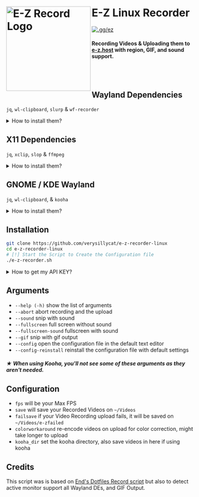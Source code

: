 # E-Z Linux Recorder [<img src="https://r2.e-z.host/9e3dd702-42ab-4d6b-a8a0-b1a4ab53af33/35jx47l1.png" width="225" align="left" alt="E-Z Record Logo">](https://github.com/verysillycat/e-z-recorder-linux)
[![.gg/ez](https://img.shields.io/discord/811321950953406534.svg?color=768AD4&label=.gg/ez&logo=discord&logoColor=white)](https://discord.gg/ez)
#### Recording Videos & Uploading them to [e-z.host](https://e-z.host) with region, GIF, and sound support.
<br><br>
## Wayland Dependencies
`jq`, `wl-clipboard`, `slurp` & `wf-recorder`

<details>
<summary>How to install them?</summary>
Go to your prefered terminal and execute this command depending on your Distro.

- **Debian/Ubuntu**: `sudo apt install wf-recorder jq wl-clipboard slurp`
- **Fedora**: `sudo dnf install wf-recorder jq wl-clipboard slurp`
- **Arch**: `sudo pacman -S wf-recorder jq wl-clipboard slurp`
- **Gentoo**: `sudo emerge -av gui-apps/wf-recorder app-misc/jq x11-misc/wl-clipboard gui-apps/slurp`

</details>

## X11 Dependencies
`jq`, `xclip`, `slop` & `ffmpeg`

<details>
<summary>How to install them?</summary>
Go to your prefered terminal and execute this command depending on your Distro.

- **Debian/Ubuntu**: `sudo apt install ffmpeg jq xclip slop`
- **Fedora**: `sudo dnf install ffmpeg jq xclip slop`
- **Arch**: `sudo pacman -S ffmpeg jq xclip slop`
- **Gentoo**: `sudo emerge -av media-video/ffmpeg app-misc/jq x11-misc/xclip x11-misc/slop`

</details>

## GNOME / KDE Wayland
`jq`, `wl-clipboard`, & `kooha`

<details>
<summary>How to install them?</summary>
Go to your prefered terminal and execute this command depending on your Distro.

- **Debian/Ubuntu**: `sudo apt install kooha jq wl-clipboard`
- **Fedora**: `sudo dnf install kooha jq wl-clipboard`
- **Arch**: `sudo pacman -S kooha jq wl-clipboard`
- **Gentoo**: `sudo emerge -av media-video/kooha app-misc/jq x11-misc/wl-clipboard`

</details>

## Installation
   ```bash
   git clone https://github.com/verysillycat/e-z-recorder-linux
   cd e-z-recorder-linux
   # [!] Start the Script to Create the Configuration file
   ./e-z-recorder.sh 
   ```
<details>
<summary>How to get my API KEY?</summary>
Log in to E-Z, Click on your User Modal on the top right, Go to Account, and Copy your API KEY<br>
Now paste that API KEY into auth variable in the Config File
</details>

## Arguments
* `--help (-h)` show the list of arguments
* `--abort` abort recording and the upload
* `--sound` snip with sound 
* `--fullscreen` full screen without sound
* `--fullscreen-sound` fullscreen with sound
* `--gif` snip with gif output
* `--config` open the configuration file in the default text editor
* `--config-reinstall` reinstall the configuration file with default settings 
##### ★ When using Kooha, you'll not see some of these arguments as they aren't needed. 

## Configuration
* `fps` will be your Max FPS
* `save` will save your Recorded Videos on `~/Videos`
* `failsave` if your Video Recording upload fails, it will be saved on `~/Videos/e-zfailed`
* `colorworkaround` re-encode videos on upload for color correction, might take longer to upload
* `kooha_dir` set the kooha directory, also save videos in here if using kooha


## Credits
This script was is based on [End's Dotfiles Record script](https://github.com/end-4/dots-hyprland/blob/main/.config/ags/scripts/record-script.sh) but also to detect active monitor support all Wayland DEs, and GIF Output.
